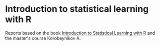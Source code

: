 # Introduction to statistical learning with R

Reports based on the book [Introduction to Statistical Learning with R](http://www-bcf.usc.edu/~gareth/ISL/) and the master's course Korobeynikov A.
